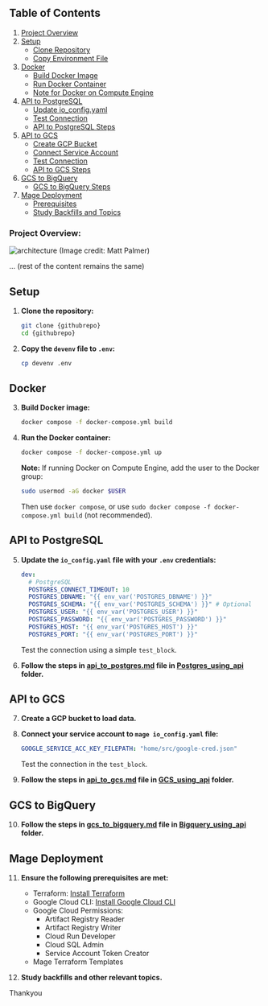 ## Table of Contents
1. [Project Overview](#project-overview)
2. [Setup](#setup)
    - [Clone Repository](#clone-repository)
    - [Copy Environment File](#copy-environment-file)
3. [Docker](#docker)
    - [Build Docker Image](#build-docker-image)
    - [Run Docker Container](#run-docker-container)
    - [Note for Docker on Compute Engine](#note-for-docker-on-compute-engine)
4. [API to PostgreSQL](#api-to-postgresql)
    - [Update io_config.yaml](#update-io-configyaml)
    - [Test Connection](#test-connection)
    - [API to PostgreSQL Steps](#api-to-postgresql-steps)
5. [API to GCS](#api-to-gcs)
    - [Create GCP Bucket](#create-gcp-bucket)
    - [Connect Service Account](#connect-service-account)
    - [Test Connection](#test-connection-1)
    - [API to GCS Steps](#api-to-gcs-steps)
6. [GCS to BigQuery](#gcs-to-bigquery)
    - [GCS to BigQuery Steps](#gcs-to-bigquery-steps)
7. [Mage Deployment](#mage-deployment)
    - [Prerequisites](#prerequisites)
    - [Study Backfills and Topics](#study-backfills-and-topics)

### Project Overview:

![architecture](./images/architecture.png)
(Image credit: Matt Palmer)

... (rest of the content remains the same)

## Setup

1. **Clone the repository:**

   ```bash
   git clone {githubrepo}
   cd {githubrepo}
   ```

2. **Copy the `devenv` file to `.env`:**

   ```bash
   cp devenv .env
   ```

## Docker

3. **Build Docker image:**

   ```bash
   docker compose -f docker-compose.yml build
   ```

4. **Run the Docker container:**

   ```bash
   docker compose -f docker-compose.yml up
   ```

   **Note:** If running Docker on Compute Engine, add the user to the Docker group:

   ```bash
   sudo usermod -aG docker $USER
   ```

   Then use `docker compose`, or use `sudo docker compose -f docker-compose.yml build` (not recommended).

## API to PostgreSQL

5. **Update the `io_config.yaml` file with your `.env` credentials:**

   ```yaml
   dev:
     # PostgreSQL
     POSTGRES_CONNECT_TIMEOUT: 10
     POSTGRES_DBNAME: "{{ env_var('POSTGRES_DBNAME') }}"
     POSTGRES_SCHEMA: "{{ env_var('POSTGRES_SCHEMA') }}" # Optional
     POSTGRES_USER: "{{ env_var('POSTGRES_USER') }}"
     POSTGRES_PASSWORD: "{{ env_var('POSTGRES_PASSWORD') }}"
     POSTGRES_HOST: "{{ env_var('POSTGRES_HOST') }}"
     POSTGRES_PORT: "{{ env_var('POSTGRES_PORT') }}"
   ```

   Test the connection using a simple `test_block`.

6. **Follow the steps in [api_to_postgres.md](./Postgres_using_api/api_to_postgres.md) file in [Postgres_using_api](./Postgres_using_api/) folder.**

## API to GCS

7. **Create a GCP bucket to load data.**

8. **Connect your service account to `mage io_config.yaml` file:**

   ```yaml
   GOOGLE_SERVICE_ACC_KEY_FILEPATH: "home/src/google-cred.json"
   ```

   Test the connection in the `test_block`.

9. **Follow the steps in [api_to_gcs.md](./GCS_using_api/api_to_GCS.md) file in [GCS_using_api](./GCS_using_api) folder.**

## GCS to BigQuery

10. **Follow the steps in [gcs_to_bigquery.md](./Bigquery_using_api/gcs_to_bigquery.md) file in [Bigquery_using_api](./Bigquery_using_api) folder.**

## Mage Deployment

11. **Ensure the following prerequisites are met:**
    - Terraform: [Install Terraform](https://www.terraform.io/downloads.html)
    - Google Cloud CLI: [Install Google Cloud CLI](https://cloud.google.com/sdk/docs/install)
    - Google Cloud Permissions:
        - Artifact Registry Reader
        - Artifact Registry Writer
        - Cloud Run Developer
        - Cloud SQL Admin
        - Service Account Token Creator
    - Mage Terraform Templates

12. **Study backfills and other relevant topics.**

Thankyou
